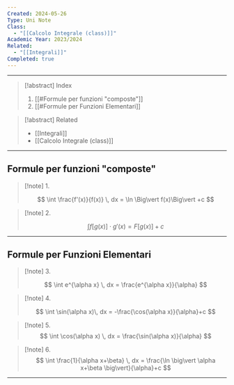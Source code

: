 ```yaml
---
Created: 2024-05-26
Type: Uni Note
Class:
  - "[[Calcolo Integrale (class)]]"
Academic Year: 2023/2024
Related:
  - "[[Integrali]]"
Completed: true
---
```

---

>[!abstract] Index
>1. [[#Formule per funzioni "composte"]]
>2. [[#Formule per Funzioni Elementari]]

>[!abstract] Related
>- [[Integrali]]
>- [[Calcolo Integrale (class)]]

---

## Formule per funzioni "composte"

>[!note] 1\.
>
>$$
>\int \frac{f'(x)}{f(x)} \, dx  = \ln \Big\vert f(x)\Big\vert +c
>$$

>[!note] 2\.
>
>$$
>\int f\big[g(x)\big] \cdot g'(x)= F\big[g(x)\big] +c
>$$

---
## Formule per Funzioni Elementari

>[!note] 3\.
>
>$$
>\int e^{\alpha x} \, dx = \frac{e^{\alpha x}}{\alpha}
>$$

>[!note] 4\.
>
>$$
>\int \sin(\alpha x)\, dx = -\frac{\cos(\alpha x)}{\alpha}+c
>$$

>[!note] 5\.
>$$
>\int \cos(\alpha x) \, dx = \frac{\sin(\alpha x)}{\alpha}
>$$

>[!note] 6\.
>$$
>\int \frac{1}{\alpha x+\beta} \, dx = \frac{\ln \big\vert \alpha x+\beta \big\vert}{\alpha}+c
>$$

---
